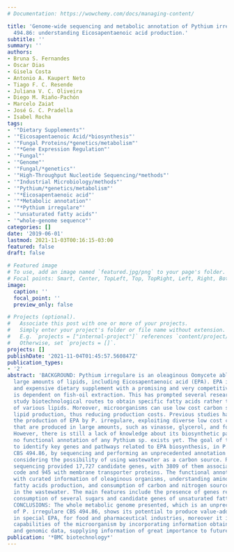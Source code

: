 ```yaml
---
# Documentation: https://wowchemy.com/docs/managing-content/

title: 'Genome-wide sequencing and metabolic annotation of Pythium irregulare CBS
  494.86: understanding Eicosapentaenoic acid production.'
subtitle: ''
summary: ''
authors:
- Bruna S. Fernandes
- Oscar Dias
- Gisela Costa
- Antonio A. Kaupert Neto
- Tiago F. C. Resende
- Juliana V. C. Oliveira
- Diego M. Riaño-Pachón
- Marcelo Zaiat
- José G. C. Pradella
- Isabel Rocha
tags:
- '"Dietary Supplements"'
- '"Eicosapentaenoic Acid/*biosynthesis"'
- '"Fungal Proteins/*genetics/metabolism"'
- '"*Gene Expression Regulation"'
- '"Fungal"'
- '"Genome"'
- '"Fungal/*genetics"'
- '"High-Throughput Nucleotide Sequencing/*methods"'
- '"Industrial Microbiology/methods"'
- '"Pythium/*genetics/metabolism"'
- '"*Eicosapentaenoic acid"'
- '"*Metabolic annotation"'
- '"*Pythium irregulare"'
- '"unsaturated fatty acids"'
- '"whole-genome sequence"'
categories: []
date: '2019-06-01'
lastmod: 2021-11-03T00:16:15-03:00
featured: false
draft: false

# Featured image
# To use, add an image named `featured.jpg/png` to your page's folder.
# Focal points: Smart, Center, TopLeft, Top, TopRight, Left, Right, BottomLeft, Bottom, BottomRight.
image:
  caption: ''
  focal_point: ''
  preview_only: false

# Projects (optional).
#   Associate this post with one or more of your projects.
#   Simply enter your project's folder or file name without extension.
#   E.g. `projects = ["internal-project"]` references `content/project/deep-learning/index.md`.
#   Otherwise, set `projects = []`.
projects: []
publishDate: '2021-11-04T01:45:57.560847Z'
publication_types:
- '2'
abstract: 'BACKGROUND: Pythium irregulare is an oleaginous Oomycete able to accumulate
  large amounts of lipids, including Eicosapentaenoic acid (EPA). EPA is an important
  and expensive dietary supplement with a promising and very competitive market, which
  is dependent on fish-oil extraction. This has prompted several research groups to
  study biotechnological routes to obtain specific fatty acids rather than a mixture
  of various lipids. Moreover, microorganisms can use low cost carbon sources for
  lipid production, thus reducing production costs. Previous studies have highlighted
  the production of EPA by P. irregulare, exploiting diverse low cost carbon sources
  that are produced in large amounts, such as vinasse, glycerol, and food wastewater.
  However, there is still a lack of knowledge about its biosynthetic pathways, because
  no functional annotation of any Pythium sp. exists yet. The goal of this work was
  to identify key genes and pathways related to EPA biosynthesis, in P. irregulare
  CBS 494.86, by sequencing and performing an unprecedented annotation of its genome,
  considering the possibility of using wastewater as a carbon source. RESULTS: Genome
  sequencing provided 17,727 candidate genes, with 3809 of them associated with enzyme
  code and 945 with membrane transporter proteins. The functional annotation was compared
  with curated information of oleaginous organisms, understanding amino acids and
  fatty acids production, and consumption of carbon and nitrogen sources, present
  in the wastewater. The main features include the presence of genes related to the
  consumption of several sugars and candidate genes of unsaturated fatty acids production.
  CONCLUSIONS: The whole metabolic genome presented, which is an unprecedented reconstruction
  of P. irregulare CBS 494.86, shows its potential to produce value-added products,
  in special EPA, for food and pharmaceutical industries, moreover it infers metabolic
  capabilities of the microorganism by incorporating information obtained from literature
  and genomic data, supplying information of great importance to future work.'
publication: '*BMC biotechnology*'
---
```

